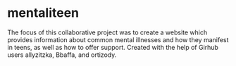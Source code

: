 # mentaliteen

The focus of this collaborative project was to create a website which provides information about common mental illnesses and how they manifest in teens, as well as how to offer support.
Created with the help of Girhub users allyzitzka, Bbaffa, and ortizody.
